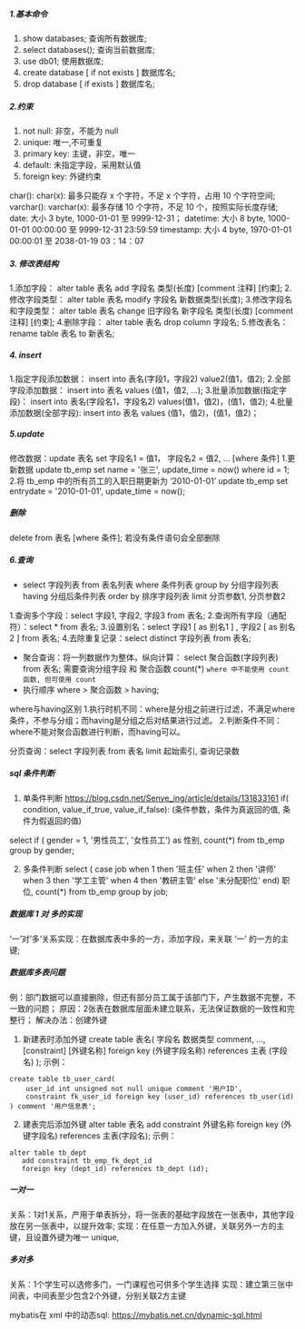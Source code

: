 ##### 1.基本命令
1. show databases; 查询所有数据库;
2. select databases(); 查询当前数据库;
3. use db01; 使用数据库;
4. create database [ if not exists ] 数据库名;
5. drop database [ if exists ] 数据库名;

##### 2.约束
1. not null: 非空，不能为 null
2. unique: 唯一,不可重复
3. primary key: 主键，非空，唯一
4. default: 未指定字段，采用默认值
5. foreign key: 外键约束

char(): char(x): 最多只能存 x 个字符，不足 x 个字符，占用 10 个字符空间;
varchar(): varchar(x): 最多存储 10 个字符，不足 10 个，按照实际长度存储; 
date: 大小 3 byte, 1000-01-01 至 9999-12-31；
datetime: 大小 8 byte, 1000-01-01 00:00:00 至 9999-12-31 23:59:59
timestamp: 大小 4 byte, 1970-01-01 00:00:01 至 2038-01-19 03：14：07

##### 3. 修改表结构
1.添加字段： alter table 表名 add 字段名 类型(长度) [comment 注释] [约束];
2.修改字段类型： alter table 表名 modify 字段名 新数据类型(长度);
3.修改字段名和字段类型： alter table 表名 change 旧字段名 新字段名 类型(长度) [comment 注释] [约束];
4.删除字段： alter table 表名 drop column 字段名;
5.修改表名： rename table 表名 to 新表名;

##### 4. insert
1.指定字段添加数据： insert into 表名(字段1，字段2) value2(值1，值2);
2.全部字段添加数据： insert into 表名 values (值1，值2, ...);
3.批量添加数据(指定字段)： insert into 表名(字段名1，字段名2) values(值1，值2)，(值1，值2);
4.批量添加数据(全部字段): insert into 表名 values (值1，值2)，(值1，值2)；

##### 5.update
修改数据：update 表名 set 字段名1 = 值1， 字段名2 = 值2, ... [where 条件]
1.更新数据
update tb_emp set name = '张三', update_time = now() where id = 1;
2.将 tb_emp 中的所有员工的入职日期更新为 ‘2010-01-01’
update tb_emp set entrydate = '2010-01-01', update_time = now();

##### 删除
delete from 表名 [where 条件]; 若没有条件语句会全部删除

##### 6.查询
* select 字段列表 from 表名列表 where 条件列表 group by 分组字段列表 having 分组后条件列表 order by 排序字段列表 limit 分页参数1, 分页参数2

1.查询多个字段：select  字段1, 字段2, 字段3  from   表名;
2.查询所有字段（通配符）：select  *  from   表名;
3.设置别名：select  字段1  [ as  别名1 ] , 字段2  [ as  别名2 ]   from   表名;
4.去除重复记录：select  distinct  字段列表  from   表名;

* 聚合查询：将一列数据作为整体，纵向计算： select 聚合函数(字段列表) from 表名;
需要查询分组字段 和 聚合函数 count(*)
```where 中不能使用 count 函数, 但可使用 count```
* 执行顺序 where > 聚合函数 > having;

where与having区别
1.执行时机不同：where是分组之前进行过滤，不满足where条件，不参与分组；而having是分组之后对结果进行过滤。
2.判断条件不同：where不能对聚合函数进行判断，而having可以。


分页查询：select  字段列表  from  表名  limit  起始索引, 查询记录数

##### sql 条件判断
1. 单条件判断 https://blog.csdn.net/Senye_ing/article/details/131833161
if( condition, value_if_true, value_if_false): (条件参数，条件为真返回的值, 条件为假返回的值)

select if ( gender = 1, '男性员工', '女性员工') as 性别, count(*) from tb_emp group by gender;

2. 多条件判断
select
( case job when 1 then '班主任' when 2 then
'讲师' when 3 then '学工主管' when 4 then '教研主管'
else '未分配职位' end) 职位, count(*) from tb_emp group by job;

##### 数据库 1 对 多的实现
‘一’对’多‘关系实现：在数据库表中多的一方，添加字段，来关联 ‘一’ 的一方的主键;

##### 数据库多表问题
例：部门数据可以直接删除，但还有部分员工属于该部门下，产生数据不完整，不一致的问题；
原因：2张表在数据库层面未建立联系，无法保证数据的一致性和完整行；
解决办法：创建外键
1. 新建表时添加外键
create table 表名(
    字段名 数据类型 comment,
    ...,
    [constraint] [外键名称] foreign key (外键字段名称) references 主表 (字段名)
);
示例：
```
create table tb_user_card(
    user_id int unsigned not null unique comment '用户ID',
    constraint fk_user_id foreign key (user_id) references tb_user(id)
) comment '用户信息表';
```


2. 建表完后添加外键
alter table 表名 add constraint 外键名称 foreign key (外键字段名) references 主表(字段名);
示例：
```
alter table tb_dept
   add constraint tb_emp_fk_dept_id
   foreign key (dept_id) references tb_dept (id);
```


##### 一对一
关系：1对1关系，产用于单表拆分，将一张表的基础字段放在一张表中，其他字段放在另一张表中，以提升效率;
实现：在任意一方加入外键，关联另外一方的主键，且设置外键为唯一 unique,

##### 多对多
关系：1个学生可以选修多门，一门课程也可供多个学生选择
实现：建立第三张中间表，中间表至少包含2个外键，分别关联2方主键

mybatis在 xml 中的动态sql: https://mybatis.net.cn/dynamic-sql.html
